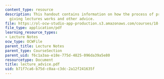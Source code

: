 ```yaml
---
content_type: resource
description: This handout contains information on how the process of preparing and
  giving lectures works and other advice.
file: https://ol-ocw-studio-app-production.s3.amazonaws.com/courses/18-704-seminar-in-algebra-and-number-theory-rational-points-on-elliptic-curves-fall-2004/b71f7ca6b75dc0aac3dc2a12f241635f_lecture_advice.pdf
file_type: application/pdf
learning_resource_types:
- Lecture Notes
ocw_type: OCWFile
parent_title: Lecture Notes
parent_type: CourseSection
parent_uid: f6c1a3aa-e18e-775d-4825-096da39a5e80
resourcetype: Document
title: lecture_advice.pdf
uid: b71f7ca6-b75d-c0aa-c3dc-2a12f241635f
---
```

